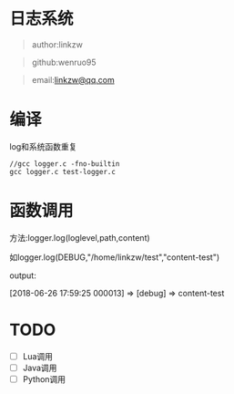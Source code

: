 
# 日志系统

> author:linkzw

> github:wenruo95

> email:linkzw@qq.com

# 编译

log和系统函数重复

	//gcc logger.c -fno-builtin
	gcc logger.c test-logger.c


# 函数调用

方法:logger.log(loglevel,path,content)

如logger.log(DEBUG,"/home/linkzw/test","content-test")

output:

[2018-06-26 17:59:25 000013] => [debug] => content-test


# TODO

- [ ] Lua调用
- [ ] Java调用
- [ ] Python调用
